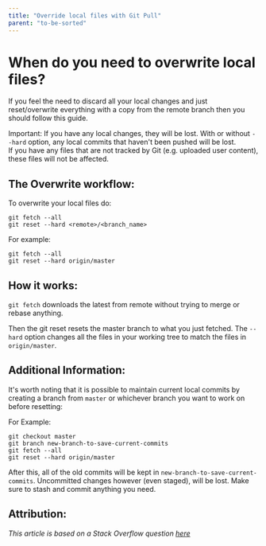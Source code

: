 ```yaml
---
title: "Override local files with Git Pull"
parent: "to-be-sorted"
---
```


# When do you need to overwrite local files?

If you feel the need to discard all your local changes and just reset/overwrite everything with a copy from the remote branch then you should follow this guide.

Important: If you have any local changes, they will be lost. With or without `--hard` option, any local commits that haven't been pushed will be lost.  
If you have any files that are not tracked by Git (e.g. uploaded user content), these files will not be affected.

## The Overwrite workflow:

To overwrite your local files do:

    git fetch --all
    git reset --hard <remote>/<branch_name>

For example:

    git fetch --all
    git reset --hard origin/master

## How it works:

`git fetch` downloads the latest from remote without trying to merge or rebase anything.

Then the git reset resets the master branch to what you just fetched. The `--hard` option changes all the files in your working tree to match the files in `origin/master`.

## Additional Information:

It's worth noting that it is possible to maintain current local commits by creating a branch from `master` or whichever branch you want to work on before resetting:

For Example:

    git checkout master
    git branch new-branch-to-save-current-commits
    git fetch --all
    git reset --hard origin/master

After this, all of the old commits will be kept in `new-branch-to-save-current-commits`. Uncommitted changes however (even staged), will be lost. Make sure to stash and commit anything you need.

## Attribution:

_This article is based on a Stack Overflow question [here](http://stackoverflow.com/questions/1125968/force-git-to-overwrite-local-files-on-pull/8888015#8888015)_
